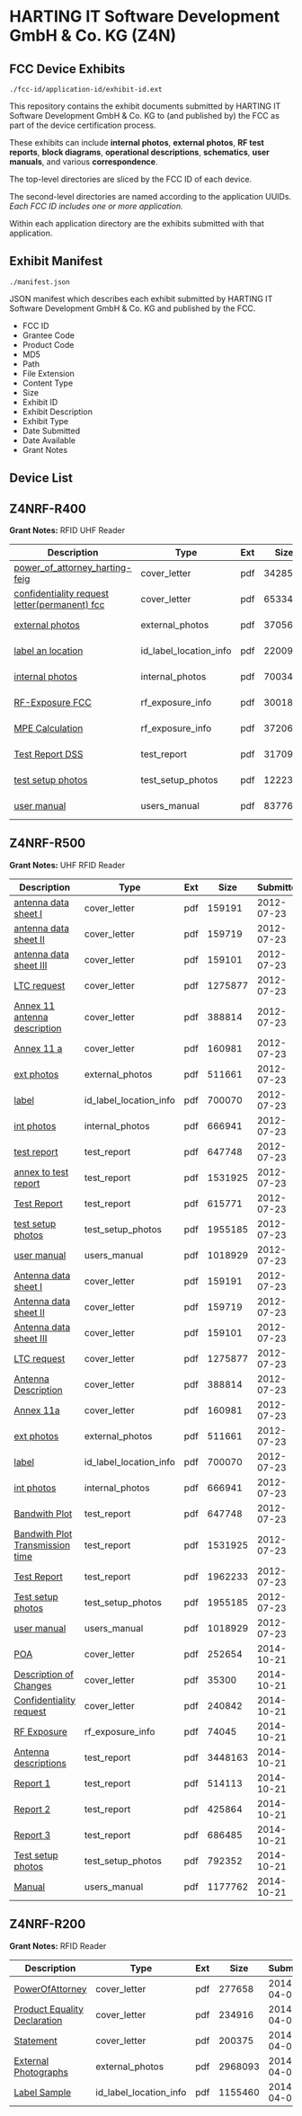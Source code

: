 # HARTING IT Software Development GmbH & Co. KG (Z4N)
## FCC Device Exhibits

```
./fcc-id/application-id/exhibit-id.ext
```

This repository contains the exhibit documents submitted by HARTING IT Software Development GmbH & Co. KG to (and published by) the FCC as part of the device certification process.

These exhibits can include **internal photos**, **external photos**, **RF test reports**, **block diagrams**, **operational descriptions**, **schematics**, **user manuals**, and various **correspondence**.

The top-level directories are sliced by the FCC ID of each device.

The second-level directories are named according to the application UUIDs. *Each FCC ID includes one or more application.*

Within each application directory are the exhibits submitted with that application. 

## Exhibit Manifest

```
./manifest.json
```

JSON manifest which describes each exhibit submitted by HARTING IT Software Development GmbH & Co. KG and published by the FCC.

- FCC ID
- Grantee Code
- Product Code
- MD5
- Path
- File Extension
- Content Type
- Size
- Exhibit ID
- Exhibit Description
- Exhibit Type
- Date Submitted
- Date Available
- Grant Notes

## Device List
## Z4NRF-R400
**Grant Notes:** RFID UHF Reader

| Description | Type | Ext | Size | Submitted | Available |
| ----------- | ---- | --- | ---- | --------- | --------- |
| [power_of_attorney_harting-feig](Z4NRF-R400/2e94b8d413e92e1c98e838abe6688767/3406724.pdf) | cover_letter | pdf | 342855 | 2017-05-29 | 2017-05-29 |
| [confidentiality request letter(permanent) fcc](Z4NRF-R400/2e94b8d413e92e1c98e838abe6688767/3406729.pdf) | cover_letter | pdf | 65334 | 2017-05-29 | 2017-05-29 |
| [external photos](Z4NRF-R400/2e94b8d413e92e1c98e838abe6688767/3406725.pdf) | external_photos | pdf | 370569 | 2017-05-29 | 2017-05-29 |
| [label an location](Z4NRF-R400/2e94b8d413e92e1c98e838abe6688767/3406728.pdf) | id_label_location_info | pdf | 220098 | 2017-05-29 | 2017-05-29 |
| [internal photos](Z4NRF-R400/2e94b8d413e92e1c98e838abe6688767/3406727.pdf) | internal_photos | pdf | 700340 | 2017-05-29 | 2017-05-29 |
| [RF-Exposure FCC](Z4NRF-R400/2e94b8d413e92e1c98e838abe6688767/3406723.pdf) | rf_exposure_info | pdf | 30018 | 2017-05-29 | 2017-05-29 |
| [MPE Calculation](Z4NRF-R400/2e94b8d413e92e1c98e838abe6688767/3406732.pdf) | rf_exposure_info | pdf | 372067 | 2017-05-29 | 2017-05-29 |
| [Test Report DSS](Z4NRF-R400/2e94b8d413e92e1c98e838abe6688767/3406731.pdf) | test_report | pdf | 3170975 | 2017-05-29 | 2017-05-29 |
| [test setup photos](Z4NRF-R400/2e94b8d413e92e1c98e838abe6688767/3406726.pdf) | test_setup_photos | pdf | 1222374 | 2017-05-29 | 2017-05-29 |
| [user manual](Z4NRF-R400/2e94b8d413e92e1c98e838abe6688767/3406733.pdf) | users_manual | pdf | 837769 | 2017-05-29 | 2017-05-29 |
## Z4NRF-R500
**Grant Notes:** UHF RFID Reader

| Description | Type | Ext | Size | Submitted | Available |
| ----------- | ---- | --- | ---- | --------- | --------- |
| [antenna data sheet I](Z4NRF-R500/74d9fd06d3be557ba62ce63c4b7d1f68/1749573.pdf) | cover_letter | pdf | 159191 | 2012-07-23 | 2012-07-23 |
| [antenna data sheet II](Z4NRF-R500/74d9fd06d3be557ba62ce63c4b7d1f68/1749574.pdf) | cover_letter | pdf | 159719 | 2012-07-23 | 2012-07-23 |
| [antenna data sheet III](Z4NRF-R500/74d9fd06d3be557ba62ce63c4b7d1f68/1749575.pdf) | cover_letter | pdf | 159101 | 2012-07-23 | 2012-07-23 |
| [LTC request](Z4NRF-R500/74d9fd06d3be557ba62ce63c4b7d1f68/1749576.pdf) | cover_letter | pdf | 1275877 | 2012-07-23 | 2012-07-23 |
| [Annex 11 antenna description](Z4NRF-R500/74d9fd06d3be557ba62ce63c4b7d1f68/1749589.pdf) | cover_letter | pdf | 388814 | 2012-07-23 | 2012-07-23 |
| [Annex 11 a](Z4NRF-R500/74d9fd06d3be557ba62ce63c4b7d1f68/1749592.pdf) | cover_letter | pdf | 160981 | 2012-07-23 | 2012-07-23 |
| [ext photos](Z4NRF-R500/74d9fd06d3be557ba62ce63c4b7d1f68/1749577.pdf) | external_photos | pdf | 511661 | 2012-07-23 | 2012-07-23 |
| [label](Z4NRF-R500/74d9fd06d3be557ba62ce63c4b7d1f68/1749581.pdf) | id_label_location_info | pdf | 700070 | 2012-07-23 | 2012-07-23 |
| [int photos](Z4NRF-R500/74d9fd06d3be557ba62ce63c4b7d1f68/1749578.pdf) | internal_photos | pdf | 666941 | 2012-07-23 | 2012-07-23 |
| [test report](Z4NRF-R500/74d9fd06d3be557ba62ce63c4b7d1f68/1749579.pdf) | test_report | pdf | 647748 | 2012-07-23 | 2012-07-23 |
| [annex to test report](Z4NRF-R500/74d9fd06d3be557ba62ce63c4b7d1f68/1749580.pdf) | test_report | pdf | 1531925 | 2012-07-23 | 2012-07-23 |
| [Test Report](Z4NRF-R500/74d9fd06d3be557ba62ce63c4b7d1f68/1749600.pdf) | test_report | pdf | 615771 | 2012-07-23 | 2012-07-23 |
| [test setup photos](Z4NRF-R500/74d9fd06d3be557ba62ce63c4b7d1f68/1749584.pdf) | test_setup_photos | pdf | 1955185 | 2012-07-23 | 2012-07-23 |
| [user manual](Z4NRF-R500/74d9fd06d3be557ba62ce63c4b7d1f68/1749582.pdf) | users_manual | pdf | 1018929 | 2012-07-23 | 2012-07-23 |
| [Antenna data sheet I](Z4NRF-R500/a516db945ae4e4b2763b15f78e453806/1749573.pdf) | cover_letter | pdf | 159191 | 2012-07-23 | 2012-07-23 |
| [Antenna data sheet II](Z4NRF-R500/a516db945ae4e4b2763b15f78e453806/1749574.pdf) | cover_letter | pdf | 159719 | 2012-07-23 | 2012-07-23 |
| [Antenna data sheet III](Z4NRF-R500/a516db945ae4e4b2763b15f78e453806/1749575.pdf) | cover_letter | pdf | 159101 | 2012-07-23 | 2012-07-23 |
| [LTC request](Z4NRF-R500/a516db945ae4e4b2763b15f78e453806/1749576.pdf) | cover_letter | pdf | 1275877 | 2012-07-23 | 2012-07-23 |
| [Antenna Description](Z4NRF-R500/a516db945ae4e4b2763b15f78e453806/1749589.pdf) | cover_letter | pdf | 388814 | 2012-07-23 | 2012-07-23 |
| [Annex 11a](Z4NRF-R500/a516db945ae4e4b2763b15f78e453806/1749592.pdf) | cover_letter | pdf | 160981 | 2012-07-23 | 2012-07-23 |
| [ext photos](Z4NRF-R500/a516db945ae4e4b2763b15f78e453806/1749577.pdf) | external_photos | pdf | 511661 | 2012-07-23 | 2012-07-23 |
| [label](Z4NRF-R500/a516db945ae4e4b2763b15f78e453806/1749581.pdf) | id_label_location_info | pdf | 700070 | 2012-07-23 | 2012-07-23 |
| [int photos](Z4NRF-R500/a516db945ae4e4b2763b15f78e453806/1749578.pdf) | internal_photos | pdf | 666941 | 2012-07-23 | 2012-07-23 |
| [Bandwith Plot](Z4NRF-R500/a516db945ae4e4b2763b15f78e453806/1749579.pdf) | test_report | pdf | 647748 | 2012-07-23 | 2012-07-23 |
| [Bandwith Plot Transmission time](Z4NRF-R500/a516db945ae4e4b2763b15f78e453806/1749580.pdf) | test_report | pdf | 1531925 | 2012-07-23 | 2012-07-23 |
| [Test Report](Z4NRF-R500/a516db945ae4e4b2763b15f78e453806/1749680.pdf) | test_report | pdf | 1962233 | 2012-07-23 | 2012-07-23 |
| [Test setup photos](Z4NRF-R500/a516db945ae4e4b2763b15f78e453806/1749584.pdf) | test_setup_photos | pdf | 1955185 | 2012-07-23 | 2012-07-23 |
| [user manual](Z4NRF-R500/a516db945ae4e4b2763b15f78e453806/1749582.pdf) | users_manual | pdf | 1018929 | 2012-07-23 | 2012-07-23 |
| [POA](Z4NRF-R500/f0676a227c0a736b7c4506f32d91530e/2423264.pdf) | cover_letter | pdf | 252654 | 2014-10-21 | 2014-10-22 |
| [Description of Changes](Z4NRF-R500/f0676a227c0a736b7c4506f32d91530e/2423265.pdf) | cover_letter | pdf | 35300 | 2014-10-21 | 2014-10-22 |
| [Confidentiality request](Z4NRF-R500/f0676a227c0a736b7c4506f32d91530e/2423266.pdf) | cover_letter | pdf | 240842 | 2014-10-21 | 2014-10-22 |
| [RF Exposure](Z4NRF-R500/f0676a227c0a736b7c4506f32d91530e/2423276.pdf) | rf_exposure_info | pdf | 74045 | 2014-10-21 | 2014-10-22 |
| [Antenna descriptions](Z4NRF-R500/f0676a227c0a736b7c4506f32d91530e/2423271.pdf) | test_report | pdf | 3448163 | 2014-10-21 | 2014-10-22 |
| [Report 1](Z4NRF-R500/f0676a227c0a736b7c4506f32d91530e/2423272.pdf) | test_report | pdf | 514113 | 2014-10-21 | 2014-10-22 |
| [Report 2](Z4NRF-R500/f0676a227c0a736b7c4506f32d91530e/2423273.pdf) | test_report | pdf | 425864 | 2014-10-21 | 2014-10-22 |
| [Report 3](Z4NRF-R500/f0676a227c0a736b7c4506f32d91530e/2177349.pdf) | test_report | pdf | 686485 | 2014-10-21 | 2014-10-22 |
| [Test setup photos](Z4NRF-R500/f0676a227c0a736b7c4506f32d91530e/2423274.pdf) | test_setup_photos | pdf | 792352 | 2014-10-21 | 2014-10-22 |
| [Manual](Z4NRF-R500/f0676a227c0a736b7c4506f32d91530e/2423267.pdf) | users_manual | pdf | 1177762 | 2014-10-21 | 2014-10-22 |
## Z4NRF-R200
**Grant Notes:** RFID Reader

| Description | Type | Ext | Size | Submitted | Available |
| ----------- | ---- | --- | ---- | --------- | --------- |
| [PowerOfAttorney](Z4NRF-R200/5da6716031f492f9403502c66b4be1f8/2235283.pdf) | cover_letter | pdf | 277658 | 2014-04-07 | 2014-04-09 |
| [Product Equality Declaration](Z4NRF-R200/5da6716031f492f9403502c66b4be1f8/2235284.pdf) | cover_letter | pdf | 234916 | 2014-04-07 | 2014-04-09 |
| [Statement](Z4NRF-R200/5da6716031f492f9403502c66b4be1f8/2235285.pdf) | cover_letter | pdf | 200375 | 2014-04-07 | 2014-04-09 |
| [External Photographs](Z4NRF-R200/5da6716031f492f9403502c66b4be1f8/2235281.pdf) | external_photos | pdf | 2968093 | 2014-04-07 | 2014-04-09 |
| [Label Sample](Z4NRF-R200/5da6716031f492f9403502c66b4be1f8/2235282.pdf) | id_label_location_info | pdf | 1155460 | 2014-04-07 | 2014-04-09 |

